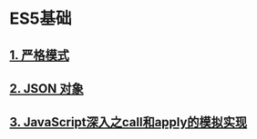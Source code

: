 # ES5基础

## [1. 严格模式](https://github.com/bestAya/Metamorphosis-/blob/master/javascript/ES5/Strict.md) ##

## [2. JSON 对象](https://github.com/bestAya/Metamorphosis-/blob/master/javascript/ES5/JSON.md)

## [3. JavaScript深入之call和apply的模拟实现](https://github.com/bestAya/Metamorphosis-/blob/master/javascript/ES5/Call.md)
